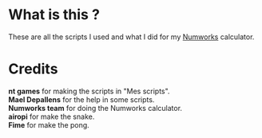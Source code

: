 # What is this ?
These are all the scripts I used and what I did for my [Numworks](https://my.numworks.com/python/toronico07) calculator.

# Credits
**nt games** for making the scripts in "Mes scripts".  
**Mael Depallens** for the help in some scripts.    
**Numworks team** for doing the Numworks calculator.    
**airopi** for make the snake.    
**Fime** for make the pong.    
